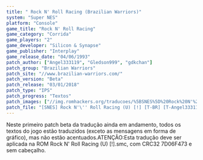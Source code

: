 ```yaml
---
title: " Rock N' Roll Racing (Brazilian Warriors)"
system: "Super NES"
platform: "Console"
game_title: "Rock N' Roll Racing"
game_category: "Corrida"
game_players: "2"
game_developer: "Silicon & Synapse"
game_publisher: "Interplay"
game_release_date: "04/06/1993"
patch_author: ["Angel333119", "Gledson999", "gdkchan"]
patch_group: "Brazilian Warriors"
patch_site: "//www.brazilian-warriors.com/"
patch_version: "Beta"
patch_release: "03/01/2018"
patch_type: "IPS"
patch_progress: "Textos"
patch_images: ["//img.romhackers.org/traducoes/%5BSNES%5D%20Rock%20N'%20Roll%20Racing%20-%20Brazilian%20Warriors%20-%201.png","//img.romhackers.org/traducoes/%5BSNES%5D%20Rock%20N'%20Roll%20Racing%20-%20Brazilian%20Warriors%20-%202.png","//img.romhackers.org/traducoes/%5BSNES%5D%20Rock%20N'%20Roll%20Racing%20-%20Brazilian%20Warriors%20-%203.png"]
patch_file: "[SNES] Rock N'\'' Roll Racing (U) [!] [T-BR] [T-Angel333119, Gledson999 e gdkchan G-Brazilian Warriors] [V-Beta A-2018].rar"
---
```

Neste primeiro patch beta da tradução ainda em andamento, todos os textos do jogo estão traduzidos (exceto as mensagens em forma de gráfico), mas não estão acentuados.ATENÇÃO:Esta tradução deve ser aplicada na ROM Rock N' Roll Racing (U) [!].smc, com CRC32 7D06F473 e sem cabeçalho.